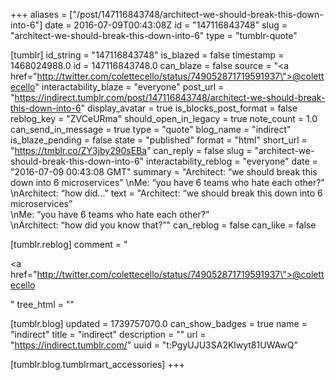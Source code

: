 +++
aliases = ["/post/147116843748/architect-we-should-break-this-down-into-6"]
date = 2016-07-09T00:43:08Z
id = "147116843748"
slug = "architect-we-should-break-this-down-into-6"
type = "tumblr-quote"

[tumblr]
id_string = "147116843748"
is_blazed = false
timestamp = 1468024988.0
id = 147116843748.0
can_blaze = false
source = "<a href=\"http://twitter.com/colettecello/status/749052871719591937\">@colettecello</a>"
interactability_blaze = "everyone"
post_url = "https://indirect.tumblr.com/post/147116843748/architect-we-should-break-this-down-into-6"
display_avatar = true
is_blocks_post_format = false
reblog_key = "ZVCeURma"
should_open_in_legacy = true
note_count = 1.0
can_send_in_message = true
type = "quote"
blog_name = "indirect"
is_blaze_pending = false
state = "published"
format = "html"
short_url = "https://tmblr.co/ZY3jby290sEBa"
can_reply = false
slug = "architect-we-should-break-this-down-into-6"
interactability_reblog = "everyone"
date = "2016-07-09 00:43:08 GMT"
summary = "Architect: “we should break this down into 6 microservices” \nMe: “you have 6 teams who hate each other?” \nArchitect: “how did..."
text = "Architect: &ldquo;we should break this down into 6 microservices&rdquo;<br/>\nMe: &ldquo;you have 6 teams who hate each other?&rdquo;<br/>\nArchitect: &ldquo;how did you know that?&rdquo;"
can_reblog = false
can_like = false

[tumblr.reblog]
comment = "<p><a href=\"http://twitter.com/colettecello/status/749052871719591937\">@colettecello</a></p>"
tree_html = ""

[tumblr.blog]
updated = 1739757070.0
can_show_badges = true
name = "indirect"
title = "indirect"
description = ""
url = "https://indirect.tumblr.com/"
uuid = "t:PgyUJU3SA2Klwyt81UWAwQ"

[tumblr.blog.tumblrmart_accessories]
+++
